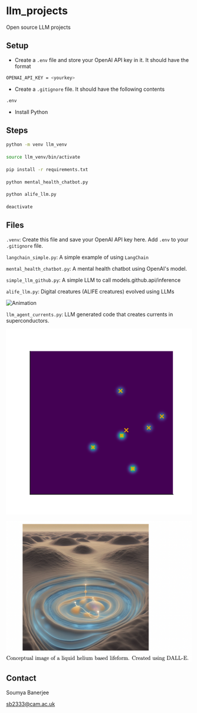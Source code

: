 # llm_projects

Open source LLM projects

## Setup

* Create a `.env` file and store your OpenAI API key in it. It should have the format

```bash
OPENAI_API_KEY = <yourkey>
```

* Create a `.gitignore` file. It should have the following contents

```bash
.env
```

* Install Python

<!--
## Installation

```bash

pip install -r requirements.txt
```
-->

## Steps

```bash
python -m venv llm_venv

source llm_venv/bin/activate

pip install -r requirements.txt

python mental_health_chatbot.py

python alife_llm.py

deactivate
```


## Files

`.venv`: Create this file and save your OpenAI API key here. Add `.env` to your `.gitignore` file.

`langchain_simple.py`: A simple example of using `LangChain`

`mental_health_chatbot.py`: A mental health chatbot using OpenAI's model.

`simple_llm_github.py`: A simple LLM to call models.github.api/inference

`alife_llm.py`: Digital creatures (ALIFE creatures) evolved using LLMs

![Animation](wavefront_animation.gif)

`llm_agent_currents.py`: LLM generated code that creates currents in superconductors.

![Animation](superconducting_life.gif)

![Scifi generated image of life in liquid helium](scifi_image.png)



## Contact

Soumya Banerjee

sb2333@cam.ac.uk

